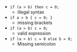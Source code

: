 
- `if (a > b) then c = 0;` 
  * illegal syntax
- `if a > b { c = 0; }`
  * missing brackets
- `if (a > b) c = 0;`
  * valid expression
- `if (a > b) c = 0 else b = 0;`
    * Missing semicolon